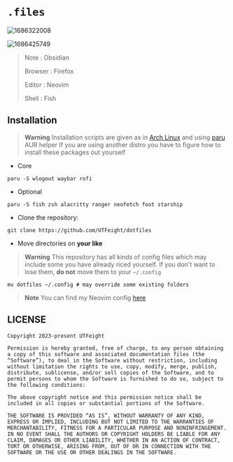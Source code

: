 # `.files`

![1686322008](https://github.com/UTFeight/dotfiles/assets/101834410/984b179a-8ec3-49ec-953e-c64b15cd3263)

![1686425749](https://github.com/UTFeight/dotfiles/assets/101834410/41a6258c-906c-4dae-a370-af1784064fd2)

> Note    : Obsidian
> 
> Browser : Firefox
> 
> Editor  : Neovim
> 
> Shell   : Fish


## Installation

> **Warning** Installation scripts are given as in [Arch Linux](https://archlinux.org/) and using [paru](https://github.com/Morganamilo/paru) AUR helper
> If you are using another distro you have to figure how to install these packages out yourself

- Core

```shell
paru -S wlogout waybar rofi 
```

- Optional
```shell
paru -S fish zsh alacritty ranger neofetch foot starship 
```

- Clone the repository:
```shell
git clone https://github.com/UTFeight/dotfiles
```


- Move directories on **your like** 
> **Warning** This repository has all kinds of config files which may include some you have already riced yourself. If you don't want to lose them, **do not** move them to your `~/.config`

```shell
mv dotfiles ~/.config # may override some existing folders
```

> **Note** You can find my Neovim config [here](https://github.com/UTFeight/nvim)

## LICENSE

```text
Copyright 2023-present UTFeight

Permission is hereby granted, free of charge, to any person obtaining a copy of this software and associated documentation files (the “Software”), to deal in the Software without restriction, including without limitation the rights to use, copy, modify, merge, publish, distribute, sublicense, and/or sell copies of the Software, and to permit persons to whom the Software is furnished to do so, subject to the following conditions:

The above copyright notice and this permission notice shall be included in all copies or substantial portions of the Software.

THE SOFTWARE IS PROVIDED “AS IS”, WITHOUT WARRANTY OF ANY KIND, EXPRESS OR IMPLIED, INCLUDING BUT NOT LIMITED TO THE WARRANTIES OF MERCHANTABILITY, FITNESS FOR A PARTICULAR PURPOSE AND NONINFRINGEMENT. IN NO EVENT SHALL THE AUTHORS OR COPYRIGHT HOLDERS BE LIABLE FOR ANY CLAIM, DAMAGES OR OTHER LIABILITY, WHETHER IN AN ACTION OF CONTRACT, TORT OR OTHERWISE, ARISING FROM, OUT OF OR IN CONNECTION WITH THE SOFTWARE OR THE USE OR OTHER DEALINGS IN THE SOFTWARE.
```

